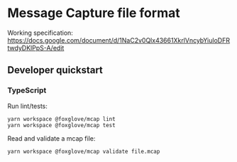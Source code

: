 # Message Capture file format

Working specification: https://docs.google.com/document/d/1NaC2v0Qlx43661XkrlVncybYiuloDFRtwdyDKlPpS-A/edit

## Developer quickstart

### TypeScript

Run lint/tests:

```
yarn workspace @foxglove/mcap lint
yarn workspace @foxglove/mcap test
```

Read and validate a mcap file:

```
yarn workspace @foxglove/mcap validate file.mcap
```
